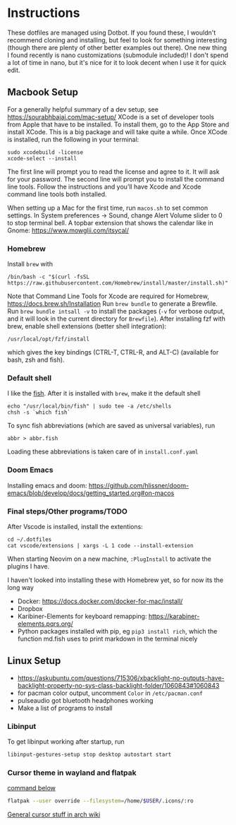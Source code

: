 # Instructions
These dotfiles are managed using Dotbot.
If you found these, I wouldn't recommend cloning and installing, but feel to look
for something interesting (though there are plenty of other better examples out there).
One new thing I found recently is nano customizations (submodule included)!
I don't spend a lot of time in nano, but it's nice for it to look decent when I use
it for quick edit.

## Macbook Setup
For a generally helpful summary of a dev setup, see <https://sourabhbajaj.com/mac-setup/>
XCode is a set of developer tools from Apple that have to be installed.
To install them, go to the App Store and install XCode. This is a big package and
will take quite a while.
Once XCode is installed, run the following in your terminal:
```shell
sudo xcodebuild -license
xcode-select --install
```
The first line will prompt you to read the license and agree to it.
It will ask for your password.
The second line will prompt you to install the command line tools.
Follow the instructions and you’ll have Xcode and Xcode command line tools both
installed.

When setting up a Mac for the first time, run `macos.sh` to set common settings.
In System preferences -> Sound, change Alert Volume slider to 0 to stop terminal bell.
A topbar extension that shows the calendar like in Gnome: <https://www.mowglii.com/itsycal/>

### Homebrew
Install `brew` with
```shell
/bin/bash -c "$(curl -fsSL https://raw.githubusercontent.com/Homebrew/install/master/install.sh)"
```
Note that Command Line Tools for Xcode are required for Homebrew,
<https://docs.brew.sh/Installation>
Run `brew bundle` to generate a Brewfile.
Run `brew bundle intsall -v` to install the packages (`-v` for verbose output,
and it will look in the current directory for `Brewfile`).
After installing fzf with brew, enable shell extensions (better shell integration):
```shell
/usr/local/opt/fzf/install
```
which gives the key bindings (CTRL-T, CTRL-R, and ALT-C) (available for bash, zsh and fish).

### Default shell
I like the [fish](https://fishshell.com/).  After it is installed with `brew`,
make it the default shell
```shell
echo "/usr/local/bin/fish" | sudo tee -a /etc/shells
chsh -s `which fish`
```
To sync fish abbreviations (which are saved as universal variables),
run
```shell
abbr > abbr.fish
```
Loading these abbreviations is taken care of in `install.conf.yaml`

### Doom Emacs
Installing emacs and doom:
<https://github.com/hlissner/doom-emacs/blob/develop/docs/getting_started.org#on-macos>

### Final steps/Other programs/TODO
After Vscode is installed, install the extentions:
```shell
cd ~/.dotfiles
cat vscode/extensions | xargs -L 1 code --install-extension
```
When starting Neovim on a new machine, `:PlugInstall` to activate the plugins I have.

I haven't looked into installing these with Homebrew yet, so for now its the long way
- Docker: <https://docs.docker.com/docker-for-mac/install/>
- Dropbox
- Karibiner-Elements for keyboard remapping: <https://karabiner-elements.pqrs.org/>
- Python packages installed with pip, eg `pip3 install rich`, which the function md.fish
uses to print markdown in the terminal nicely

## Linux Setup
- https://askubuntu.com/questions/715306/xbacklight-no-outputs-have-backlight-property-no-sys-class-backlight-folder/1060843#1060843
- for pacman color output, uncomment `Color` in `/etc/pacman.conf`
- pulseaudio got bluetooth headphones working
- Make a list of programs to install

### Libinput

To get libinput working after startup, run
```sh
libinput-gestures-setup stop desktop autostart start
```

### Cursor theme in wayland and flatpak
[command below](https://github.com/flatpak/flatpak/issues/709#issuecomment-741883444)
```bash
flatpak --user override --filesystem=/home/$USER/.icons/:ro
```

[General cursor stuff in arch wiki](https://wiki.archlinux.org/title/Cursor_themes)
